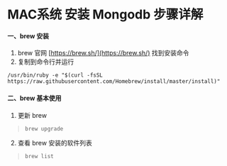 # MAC系统 安装 Mongodb 步骤详解

#### 一、brew 安装

1. brew 官网 [https://brew.sh/](https://brew.sh/) 找到安装命令
2. 复制到命令行并运行
  ```
  /usr/bin/ruby -e "$(curl -fsSL https://raw.githubusercontent.com/Homebrew/install/master/install)"
  ```

#### 二、brew 基本使用

1. 更新 brew

>`brew upgrade`

2. 查看 brew 安装的软件列表

>`brew list`

  
